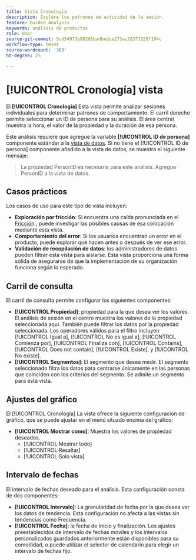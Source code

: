 ```yaml
---
title: Vista Cronología
description: Explore los patrones de actividad de la sesión.
feature: Guided Analysis
keywords: análisis de productos
role: User
source-git-commit: 5cd54973b08285badbedce273ac28371158f194c
workflow-type: tm+mt
source-wordcount: '383'
ht-degree: 2%

---
```


# [!UICONTROL Cronología] vista

El **[!UICONTROL Cronología]** Esta vista permite analizar sesiones individuales para determinar patrones de comportamiento. El carril derecho permite seleccionar un ID de persona para su análisis. El área central muestra la hora, el valor de la propiedad y la duración de esa persona.

Este análisis requiere que agregue la variable **[!UICONTROL ID de persona]** componente estándar a la [vista de datos](/help/data-views/component-reference.md#optional). Si no tiene el [!UICONTROL ID de persona] componente añadido a la vista de datos, se muestra el siguiente mensaje:

> La propiedad PersonID es necesaria para este análisis. Agregue PersonID a la vista de datos.

## Casos prácticos

Los casos de uso para este tipo de vista incluyen:

* **Exploración por fricción**: Si encuentra una caída pronunciada en el [Fricción](friction.md) , puede investigar las posibles causas de esa colocación mediante esta vista.
* **Comportamiento del error**: Si los usuarios encuentran un error en el producto, puede explorar qué hacen antes o después de ver ese error.
* **Validación de recopilación de datos**: los administradores de datos pueden filtrar esta vista para aislarse. Esta vista proporciona una forma sólida de asegurarse de que la implementación de su organización funciona según lo esperado.

## Carril de consulta

El carril de consulta permite configurar los siguientes componentes:

* **[!UICONTROL Propiedad]**: propiedad para la que desea ver los valores. El análisis de sesión en el centro muestra los valores de la propiedad seleccionada aquí. También puede filtrar los datos por la propiedad seleccionada. Los operadores válidos para el filtro incluyen [!UICONTROL Igual a], [!UICONTROL No es igual a], [!UICONTROL Comienza por], [!UICONTROL Finaliza con], [!UICONTROL Contains], [!UICONTROL Does not contain], [!UICONTROL Existe], y [!UICONTROL No existe].
* **[!UICONTROL Segmentos]**: El segmento que desea medir. El segmento seleccionado filtra los datos para centrarse únicamente en las personas que coinciden con los criterios del segmento. Se admite un segmento para esta vista.

## Ajustes del gráfico

El [!UICONTROL Cronología] La vista ofrece la siguiente configuración de gráfico, que se puede ajustar en el menú situado encima del gráfico:

* **[!UICONTROL Mostrar como]**: Muestra los valores de propiedad deseados.
   * [!UICONTROL Mostrar todo]
   * [!UICONTROL Resaltar]
   * [!UICONTROL Solo vista]

## Intervalo de fechas

El intervalo de fechas deseado para el análisis. Esta configuración consta de dos componentes:

* **[!UICONTROL Intervalo]**: La granularidad de fecha por la que desea ver los datos de tendencia. Esta configuración no afecta a las vistas sin tendencias como Frecuencia.
* **[!UICONTROL Fecha]**: la fecha de inicio y finalización. Los ajustes preestablecidos de intervalo de fechas móviles y los intervalos personalizados guardados anteriormente están disponibles para su comodidad, o puede utilizar el selector de calendario para elegir un intervalo de fechas fijo.
